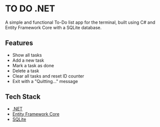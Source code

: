 # TO DO .NET

A simple and functional To-Do list app for the terminal, built using C# and Entity Framework Core with a SQLite database.

## Features

-  Show all tasks
-  Add a new task
-  Mark a task as done
-  Delete a task
-  Clear all tasks and reset ID counter
-  Exit with a "Quitting..." message

## Tech Stack

- [.NET](https://dotnet.microsoft.com/)
- [Entity Framework Core](https://learn.microsoft.com/en-us/ef/core/)
- [SQLite](https://www.sqlite.org/index.html)

